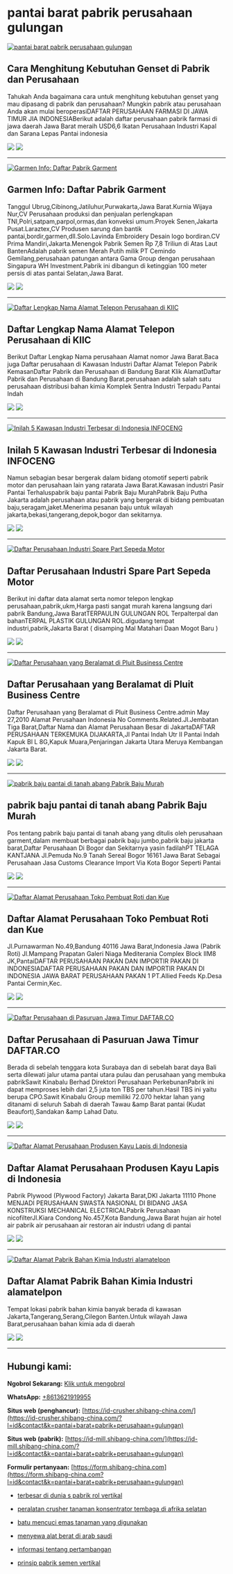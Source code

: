 # pantai barat pabrik perusahaan gulungan

<a href="https://swt.shibang-china.com/?l=id&img&k=pantai+barat+pabrik+perusahaan+gulungan" target="_blank">![pantai barat pabrik perusahaan gulungan](http://static.shibang-china.com/all-800x300/825.jpg)</a>

## Cara Menghitung Kebutuhan Genset di Pabrik dan Perusahaan
Tahukah Anda bagaimana cara untuk menghitung kebutuhan genset yang mau dipasang di pabrik dan perusahaan? Mungkin pabrik atau perusahaan Anda akan mulai beroperasiDAFTAR PERUSAHAAN FARMASI DI JAWA TIMUR JIA INDONESIABerikut adalah daftar perusahaan pabrik farmasi di jawa daerah Jawa Barat meraih USD6,6 Ikatan Perusahaan Industri Kapal dan Sarana Lepas Pantai indonesia


<a href="https://whatsapp.shibangsoft.com/WhatsApp.php" target="_blank" title="WhatsApp">![](http://static.shibang-china.com/icon/whatsapp.png)</a> <a href="https://swt.shibang-china.com/?l=id&icon&k=pantai+barat+pabrik+perusahaan+gulungan" target="_blank">![](http://static.shibang-china.com/icon/chat-id.png)</a>

---

<a href="https://swt.shibang-china.com/?l=id&img&k=pantai+barat+pabrik+perusahaan+gulungan" target="_blank">![Garmen Info: Daftar Pabrik Garment](http://static.shibang-china.com/all-800x300/777.jpg)</a>

## Garmen Info: Daftar Pabrik Garment
Tanggul Ubrug,Cibinong,Jatiluhur,Purwakarta,Jawa Barat.Kurnia Wijaya Nur,CV Perusahaan produksi dan penjualan perlengkapan TNI,Polri,satpam,parpol,ormas,dan konveksi umum.Proyek Senen,Jakarta Pusat.Laraztex,CV Produsen sarung dan bantik pantai,bordir,garmen,dll.Solo.Lavinda Embroidery Desain logo bordiran.CV Prima Mandiri,Jakarta.Menengok Pabrik Semen Rp 7,8 Triliun di Atas Laut BantenAdalah pabrik semen Merah Putih milik PT Cemindo Gemilang,perusahaan patungan antara Gama Group dengan perusahaan Singapura WH Investment.Pabrik ini dibangun di ketinggian 100 meter persis di atas pantai Selatan,Jawa Barat.


<a href="https://whatsapp.shibangsoft.com/WhatsApp.php" target="_blank" title="WhatsApp">![](http://static.shibang-china.com/icon/whatsapp.png)</a> <a href="https://swt.shibang-china.com/?l=id&icon&k=pantai+barat+pabrik+perusahaan+gulungan" target="_blank">![](http://static.shibang-china.com/icon/chat-id.png)</a>

---

<a href="https://swt.shibang-china.com/?l=id&img&k=pantai+barat+pabrik+perusahaan+gulungan" target="_blank">![Daftar Lengkap Nama Alamat Telepon Perusahaan di KIIC](http://static.shibang-china.com/all-800x300/912.jpg)</a>

## Daftar Lengkap Nama Alamat Telepon Perusahaan di KIIC
Berikut Daftar Lengkap Nama perusahaan Alamat nomor Jawa Barat.Baca juga Daftar perusahaan di Kawasan Industri Daftar Alamat Telepon Pabrik KemasanDaftar Pabrik dan Perusahaan di Bandung Barat Klik AlamatDaftar Pabrik dan Perusahaan di Bandung Barat.perusahaan adalah salah satu perusahaan distribusi bahan kimia Komplek Sentra Industri Terpadu Pantai Indah


<a href="https://whatsapp.shibangsoft.com/WhatsApp.php" target="_blank" title="WhatsApp">![](http://static.shibang-china.com/icon/whatsapp.png)</a> <a href="https://swt.shibang-china.com/?l=id&icon&k=pantai+barat+pabrik+perusahaan+gulungan" target="_blank">![](http://static.shibang-china.com/icon/chat-id.png)</a>

---

<a href="https://swt.shibang-china.com/?l=id&img&k=pantai+barat+pabrik+perusahaan+gulungan" target="_blank">![Inilah 5 Kawasan Industri Terbesar di Indonesia INFOCENG](http://static.shibang-china.com/all-800x300/752.jpg)</a>

## Inilah 5 Kawasan Industri Terbesar di Indonesia INFOCENG
Namun sebagian besar bergerak dalam bidang otomotif seperti pabrik motor dan perusahaan lain yang ratarata Jawa Barat.Kawasan industri Pasir Pantai Terhaluspabrik baju pantai Pabrik Baju MurahPabrik Baju Putha Jakarta adalah perusahaan atau pabrik yang bergerak di bidang pembuatan baju,seragam,jaket.Menerima pesanan baju untuk wilayah jakarta,bekasi,tangerang,depok,bogor dan sekitarnya.


<a href="https://whatsapp.shibangsoft.com/WhatsApp.php" target="_blank" title="WhatsApp">![](http://static.shibang-china.com/icon/whatsapp.png)</a> <a href="https://swt.shibang-china.com/?l=id&icon&k=pantai+barat+pabrik+perusahaan+gulungan" target="_blank">![](http://static.shibang-china.com/icon/chat-id.png)</a>

---

<a href="https://swt.shibang-china.com/?l=id&img&k=pantai+barat+pabrik+perusahaan+gulungan" target="_blank">![Daftar Perusahaan Industri Spare Part Sepeda Motor](http://static.shibang-china.com/all-800x300/189.jpg)</a>

## Daftar Perusahaan Industri Spare Part Sepeda Motor
Berikut ini daftar data alamat serta nomor telepon lengkap perusahaan,pabrik,ukm,Harga pasti sangat murah karena langsung dari pabrik Bandung,Jawa BaratTERPAULIN GULUNGAN ROL Terpalterpal dan bahanTERPAL PLASTIK GULUNGAN ROL.digudang tempat industri,pabrik,Jakarta Barat ( disamping Mal Matahari Daan Mogot Baru )


<a href="https://whatsapp.shibangsoft.com/WhatsApp.php" target="_blank" title="WhatsApp">![](http://static.shibang-china.com/icon/whatsapp.png)</a> <a href="https://swt.shibang-china.com/?l=id&icon&k=pantai+barat+pabrik+perusahaan+gulungan" target="_blank">![](http://static.shibang-china.com/icon/chat-id.png)</a>

---

<a href="https://swt.shibang-china.com/?l=id&img&k=pantai+barat+pabrik+perusahaan+gulungan" target="_blank">![Daftar Perusahaan yang Beralamat di Pluit Business Centre](http://static.shibang-china.com/all-800x300/853.jpg)</a>

## Daftar Perusahaan yang Beralamat di Pluit Business Centre
Daftar Perusahaan yang Beralamat di Pluit Business Centre.admin May 27,2010 Alamat Perusahaan Indonesia No Comments.Related.Jl.Jembatan Tiga Barat,Daftar Nama dan Alamat Perusahaan Besar di JakartaDAFTAR PERUSAHAAN TERKEMUKA DIJAKARTA,Jl Pantai Indah Utr II Pantai Indah Kapuk Bl L 8G,Kapuk Muara,Penjaringan Jakarta Utara Meruya Kembangan Jakarta Barat.


<a href="https://whatsapp.shibangsoft.com/WhatsApp.php" target="_blank" title="WhatsApp">![](http://static.shibang-china.com/icon/whatsapp.png)</a> <a href="https://swt.shibang-china.com/?l=id&icon&k=pantai+barat+pabrik+perusahaan+gulungan" target="_blank">![](http://static.shibang-china.com/icon/chat-id.png)</a>

---

<a href="https://swt.shibang-china.com/?l=id&img&k=pantai+barat+pabrik+perusahaan+gulungan" target="_blank">![pabrik baju pantai di tanah abang Pabrik Baju Murah](http://static.shibang-china.com/all-800x300/1152.jpg)</a>

## pabrik baju pantai di tanah abang Pabrik Baju Murah
Pos tentang pabrik baju pantai di tanah abang yang ditulis oleh perusahaan garment,dalam membuat berbagai pabrik baju jumbo,pabrik baju jakarta barat,Daftar Perusahaan Di Bogor dan Sekitarnya yasin fadilahPT TELAGA KANTJANA Jl.Pemuda No.9 Tanah Sereal Bogor 16161 Jawa Barat Sebagai Perusahaan Jasa Customs Clearance Import Via Kota Bogor Seperti Pantai


<a href="https://whatsapp.shibangsoft.com/WhatsApp.php" target="_blank" title="WhatsApp">![](http://static.shibang-china.com/icon/whatsapp.png)</a> <a href="https://swt.shibang-china.com/?l=id&icon&k=pantai+barat+pabrik+perusahaan+gulungan" target="_blank">![](http://static.shibang-china.com/icon/chat-id.png)</a>

---

<a href="https://swt.shibang-china.com/?l=id&img&k=pantai+barat+pabrik+perusahaan+gulungan" target="_blank">![Daftar Alamat Perusahaan Toko Pembuat Roti dan Kue](http://static.shibang-china.com/all-800x300/1393.jpg)</a>

## Daftar Alamat Perusahaan Toko Pembuat Roti dan Kue
Jl.Purnawarman No.49,Bandung 40116 Jawa Barat,Indonesia Jawa (Pabrik Roti) Jl.Mampang Prapatan Galeri Niaga Mediterania Complex Block IIM8 JK,PantaiDAFTAR PERUSAHAAN PAKAN DAN IMPORTIR PAKAN DI INDONESIADAFTAR PERUSAHAAN PAKAN DAN IMPORTIR PAKAN DI INDONESIA JAWA BARAT PERUSAHAAN PAKAN 1 PT.Allied Feeds Kp.Desa Pantai Cermin,Kec.


<a href="https://whatsapp.shibangsoft.com/WhatsApp.php" target="_blank" title="WhatsApp">![](http://static.shibang-china.com/icon/whatsapp.png)</a> <a href="https://swt.shibang-china.com/?l=id&icon&k=pantai+barat+pabrik+perusahaan+gulungan" target="_blank">![](http://static.shibang-china.com/icon/chat-id.png)</a>

---

<a href="https://swt.shibang-china.com/?l=id&img&k=pantai+barat+pabrik+perusahaan+gulungan" target="_blank">![Daftar Perusahaan di Pasuruan Jawa Timur DAFTAR.CO](http://static.shibang-china.com/all-800x300/342.jpg)</a>

## Daftar Perusahaan di Pasuruan Jawa Timur DAFTAR.CO
Berada di sebelah tenggara kota Surabaya dan di sebelah barat daya Bali serta dilewati jalur utama pantai utara pulau dan perusahaan yang membuka pabrikSawit Kinabalu Berhad Direktori Perusahaan PerkebunanPabrik ini dapat memproses lebih dari 2,5 juta ton TBS per tahun.Hasil TBS ini yaitu berupa CPO.Sawit Kinabalu Group memiliki 72.070 hektar lahan yang ditanami di seluruh Sabah di daerah Tawau &amp Barat pantai (Kudat Beaufort),Sandakan &amp Lahad Datu.


<a href="https://whatsapp.shibangsoft.com/WhatsApp.php" target="_blank" title="WhatsApp">![](http://static.shibang-china.com/icon/whatsapp.png)</a> <a href="https://swt.shibang-china.com/?l=id&icon&k=pantai+barat+pabrik+perusahaan+gulungan" target="_blank">![](http://static.shibang-china.com/icon/chat-id.png)</a>

---

<a href="https://swt.shibang-china.com/?l=id&img&k=pantai+barat+pabrik+perusahaan+gulungan" target="_blank">![Daftar Alamat Perusahaan Produsen Kayu Lapis di Indonesia](http://static.shibang-china.com/all-800x300/565.jpg)</a>

## Daftar Alamat Perusahaan Produsen Kayu Lapis di Indonesia
Pabrik Plywood (Plywood Factory) Jakarta Barat,DKI Jakarta 11110 Phone MENJADI PERUSAHAAN SWASTA NASIONAL DI BIDANG JASA KONSTRUKSI MECHANICAL ELECTRICALPabrik Perusahaan nicofilterJl.Kiara Condong No.457,Kota Bandung,Jawa Barat hujan air hotel air pabrik air perusahaan air restoran air industri udang di pantai


<a href="https://whatsapp.shibangsoft.com/WhatsApp.php" target="_blank" title="WhatsApp">![](http://static.shibang-china.com/icon/whatsapp.png)</a> <a href="https://swt.shibang-china.com/?l=id&icon&k=pantai+barat+pabrik+perusahaan+gulungan" target="_blank">![](http://static.shibang-china.com/icon/chat-id.png)</a>

---

<a href="https://swt.shibang-china.com/?l=id&img&k=pantai+barat+pabrik+perusahaan+gulungan" target="_blank">![Daftar Alamat Pabrik Bahan Kimia Industri alamatelpon](http://static.shibang-china.com/all-800x300/1397.jpg)</a>

## Daftar Alamat Pabrik Bahan Kimia Industri alamatelpon
Tempat lokasi pabrik bahan kimia banyak berada di kawasan Jakarta,Tangerang,Serang,Cilegon Banten.Untuk wilayah Jawa Barat,perusahaan bahan kimia ada di daerah

<a href="https://whatsapp.shibangsoft.com/WhatsApp.php" target="_blank" title="WhatsApp">![](http://static.shibang-china.com/icon/whatsapp.png)</a> <a href="https://swt.shibang-china.com/?l=id&icon&k=pantai+barat+pabrik+perusahaan+gulungan" target="_blank">![](http://static.shibang-china.com/icon/chat-id.png)</a>

---
## Hubungi kami:

**Ngobrol Sekarang:** [Klik untuk mengobrol](https://swt.shibang-china.com?l=id&contact&k=pantai+barat+pabrik+perusahaan+gulungan)

**WhatsApp:**  [+8613621919955](https://whatsapp.shibangsoft.com/WhatsApp.php)

**Situs web (penghancur):** [https://id-crusher.shibang-china.com/](https://id-crusher.shibang-china.com/?l=id&contact&k=pantai+barat+pabrik+perusahaan+gulungan)

**Situs web (pabrik):** [https://id-mill.shibang-china.com/](https://id-mill.shibang-china.com/?l=id&contact&k=pantai+barat+pabrik+perusahaan+gulungan)

**Formulir pertanyaan:** [https://form.shibang-china.com](https://form.shibang-china.com?l=id&contact&k=pantai+barat+pabrik+perusahaan+gulungan)

* [terbesar di dunia s pabrik rol vertikal](../45/terbesar%20di%20dunia%20s%20pabrik%20rol%20vertikal.md)

* [peralatan crusher tanaman konsentrator tembaga di afrika selatan](../50/peralatan%20crusher%20tanaman%20konsentrator%20tembaga%20di%20afrika%20selatan.md)

* [batu mencuci emas tanaman yang digunakan](../46/batu%20mencuci%20emas%20tanaman%20yang%20digunakan.md)

* [menyewa alat berat di arab saudi](../42/menyewa%20alat%20berat%20di%20arab%20saudi.md)

* [informasi tentang pertambangan](../41/informasi%20tentang%20pertambangan.md)

* [prinsip pabrik semen vertikal](../50/prinsip%20pabrik%20semen%20vertikal.md)